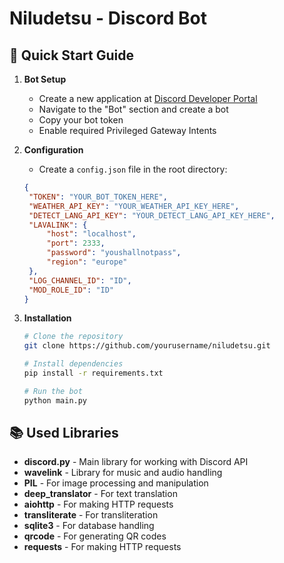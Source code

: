 # Niludetsu - Discord Bot

## 🚀 Quick Start Guide

1. **Bot Setup**
   - Create a new application at [Discord Developer Portal](https://discord.com/developers/applications)
   - Navigate to the "Bot" section and create a bot
   - Copy your bot token
   - Enable required Privileged Gateway Intents

2. **Configuration**
   - Create a `config.json` file in the root directory:
   ```json
   {
    "TOKEN": "YOUR_BOT_TOKEN_HERE",
    "WEATHER_API_KEY": "YOUR_WEATHER_API_KEY_HERE", 
    "DETECT_LANG_API_KEY": "YOUR_DETECT_LANG_API_KEY_HERE",
    "LAVALINK": {
        "host": "localhost",
        "port": 2333,
        "password": "youshallnotpass",
        "region": "europe"
    },
    "LOG_CHANNEL_ID": "ID",
    "MOD_ROLE_ID": "ID"
   }
   ```

3. **Installation**
   ```bash
   # Clone the repository
   git clone https://github.com/yourusername/niludetsu.git
   
   # Install dependencies
   pip install -r requirements.txt
   
   # Run the bot
   python main.py
   ```

## 📚 Used Libraries

- **discord.py** - Main library for working with Discord API
- **wavelink** - Library for music and audio handling
- **PIL** - For image processing and manipulation
- **deep_translator** - For text translation
- **aiohttp** - For making HTTP requests
- **transliterate** - For transliteration
- **sqlite3** - For database handling
- **qrcode** - For generating QR codes
- **requests** - For making HTTP requests
